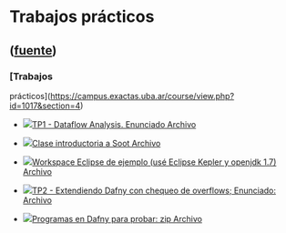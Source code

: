 # Trabajos prácticos
([fuente](https://campus.exactas.uba.ar/course/view.php?id=1017&section=4))
---
### [Trabajos
prácticos](https://campus.exactas.uba.ar/course/view.php?id=1017&section=4)

  - [![ ](https://campus.exactas.uba.ar/theme/image.php/aardvark/core/1524752928/f/pdf-24)TP1 - Dataflow Analysis. Enunciado Archivo](https://campus.exactas.uba.ar/mod/resource/view.php?id=52583)

  - [![ ](https://campus.exactas.uba.ar/theme/image.php/aardvark/core/1524752928/f/pdf-24)Clase introductoria a Soot Archivo](https://campus.exactas.uba.ar/mod/resource/view.php?id=52584)

  - [![ ](https://campus.exactas.uba.ar/theme/image.php/aardvark/core/1524752928/f/archive-24)Workspace Eclipse de ejemplo (usé Eclipse Kepler y openjdk 1.7) Archivo](https://campus.exactas.uba.ar/mod/resource/view.php?id=52585)

  - [![ ](https://campus.exactas.uba.ar/theme/image.php/aardvark/core/1524752928/f/pdf-24)TP2 - Extendiendo Dafny con chequeo de overflows; Enunciado: Archivo](https://campus.exactas.uba.ar/mod/resource/view.php?id=52586)

  - [![ ](https://campus.exactas.uba.ar/theme/image.php/aardvark/core/1524752928/f/archive-24)Programas en Dafny para probar: zip Archivo](https://campus.exactas.uba.ar/mod/resource/view.php?id=52587)

